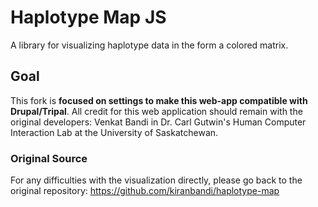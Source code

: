 # Haplotype Map JS
A library for visualizing haplotype data in the form a colored matrix.

## Goal

This fork is **focused on settings to make this web-app compatible with Drupal/Tripal**. All credit for this web application should remain with the original developers: Venkat Bandi in Dr. Carl Gutwin's Human Computer Interaction Lab at the University of Saskatchewan.

### Original Source

For any difficulties with the visualization directly, please go back to the original repository: https://github.com/kiranbandi/haplotype-map
